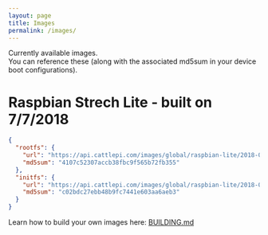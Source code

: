 ```yaml
---
layout: page
title: Images
permalink: /images/
---
```


Currently available images.  
You can reference these (along with the associated md5sum in your device boot configurations).

# Raspbian Strech Lite - built on 7/7/2018
```json
{
  "rootfs": {
    "url": "https://api.cattlepi.com/images/global/raspbian-lite/2018-06-29/v1/rootfs.sqsh",
    "md5sum": "4107c52307accb38fbc9f565b72fb355"
  },
  "initfs": {
    "url": "https://api.cattlepi.com/images/global/raspbian-lite/2018-06-29/v1/initramfs.tgz",
    "md5sum": "c02bdc27ebb48b9fc7441e603aa6aeb3"
  }
}
```
Learn how to build your own images here: [BUILDING.md](https://github.com/cattlepi/cattlepi/blob/master/doc/BUILDING.md)
